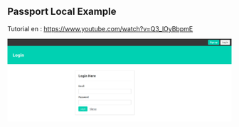 ## Passport Local Example

Tutorial en : https://www.youtube.com/watch?v=Q3_lOyBbpmE

![Alt text](nodejs_passport.png)
